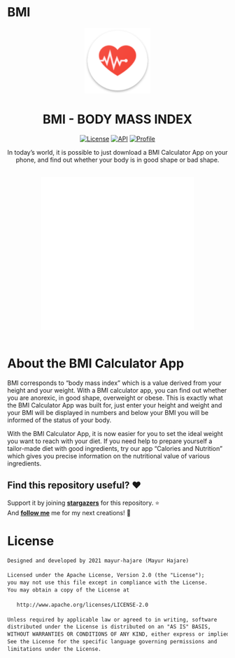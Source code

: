 # BMI
<p align="center">
<img src="app/src/main/res/drawable/BMI.png" width="150"/>
<h1 align="center">BMI - BODY MASS INDEX</h1>
</p>

<p align="center">
  <a href="https://opensource.org/licenses/Apache-2.0"><img alt="License" src="https://img.shields.io/badge/License-Apache%202.0-blue.svg"/></a>
  <a href="https://android-arsenal.com/api?level=21"><img alt="API" src="https://img.shields.io/badge/API-21%2B-brightgreen.svg?style=flat"/></a>
  <a href="https://github.com/mayur-hajare"><img alt="Profile" src="https://img.shields.io/static/v1?label=GitHub&message=mayur-hajare&color=E53935"/></a>
</p>

<p align="center">  
In today’s world, it is possible to just download a BMI Calculator App on your phone, and find out whether your body is in good shape or bad shape.</br>



 <p align="center">
<br><img src="https://github.com/mayur-hajare/BMI/blob/a7ed12d65a28c864ee9957de0b2749dcfacb4bbf/app/src/main/res/drawable/health-loader.gif" width="350px"><br><br>
</p>

# About the BMI Calculator App
BMI corresponds to “body mass index” which is a value derived from your height and your weight. 
With a BMI calculator app, you can find out whether you are anorexic, in good shape, overweight or obese. 
This is exactly what the BMI Calculator App was built for, just enter your height and weight and your BMI will be displayed in numbers and below your BMI you will be informed of the status of your body.

With the BMI Calculator App, it is now easier for you to set the ideal weight you want to reach with your diet. 
If you need help to prepare yourself a tailor-made diet with good ingredients, 
try our app “Calories and Nutrition” which gives you precise information on the nutritional value of various ingredients.


## Find this repository useful? :heart:
Support it by joining __[stargazers](https://github.com/mayur-hajare/BMI/stargazers)__ for this repository. :star: <br>
And __[follow me](https://github.com/mayur-hajare)__ me for my next creations! 🤩

# License
```xml
Designed and developed by 2021 mayur-hajare (Mayur Hajare)

Licensed under the Apache License, Version 2.0 (the "License");
you may not use this file except in compliance with the License.
You may obtain a copy of the License at

   http://www.apache.org/licenses/LICENSE-2.0

Unless required by applicable law or agreed to in writing, software
distributed under the License is distributed on an "AS IS" BASIS,
WITHOUT WARRANTIES OR CONDITIONS OF ANY KIND, either express or implied.
See the License for the specific language governing permissions and
limitations under the License.
```
